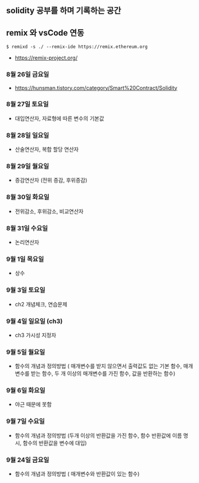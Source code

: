 ## solidity 공부를 하며 기록하는 공간

## remix 와 vsCode 연동
`$ remixd -s ./ --remix-ide https://remix.ethereum.org`
- https://remix-project.org/

### 8월 26일 금요일 
- https://hunsman.tistory.com/category/Smart%20Contract/Solidity

### 8월 27일 토요일 
- 대입연산자, 자료형에 따른 변수의 기본값

### 8월 28일 일요일 
- 산술연산자, 복합 할당 연산자

### 8월 29일 월요일 
- 증감연산자 (전위 증감, 후위증감)

### 8월 30일 화요일 
- 전위감소, 후위감소, 비교연산자

### 8월 31일 수요일 
- 논리연산자

### 9월 1일 목요일 
- 상수

### 9월 3일 토요일 
- ch2 개념체크, 연습문제

### 9월 4일 일요일 (ch3)
- ch3 가시성 지정자

### 9월 5일 월요일
- 함수의 개념과 정의방법 ( 매개변수를 받지 않으면서 출력값도 없는 기본 함수, 매개변수를 받는 함수, 두 개 이상의 매개변수를 가진 함수, 값을 반환하는 함수)

### 9월 6일 화요일 
- 야근 때문에 못함

### 9월 7일 수요일 
- 함수의 개념과 정의방법 (두개 이상의 반환값을 가진 함수, 함수 반환값에 이름 명시, 함수의 반환값을 변수에 대입)

### 9월 24일 금요일

- 함수의 개념과 정의방법 ( 매개변수와 반환값이 있는 함수)
